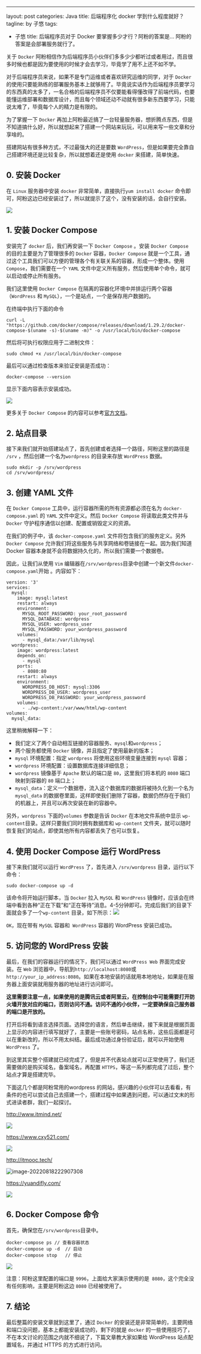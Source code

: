 ---
layout: post
categories: Java
title: 后端程序化 docker 学到什么程度就好？
tagline: by 子悠
tags: 
  - 子悠
title: 后端程序员对于 Docker 要掌握多少才行？阿粉的答案是...
阿粉的答案是会部署服务就行了。

关于 `Docker` 阿粉相信作为后端程序员小伙伴们多多少少都听过或者用过，而且很多时候也都是因为要使用的时候才会去学习，毕竟学了用不上还不如不学。

<!--more-->

对于后端程序员来说，如果不是专门运维或者喜欢研究运维的同学，对于 `Docker` 的使用只要能熟练的部署服务基本上就够用了。毕竟说实话作为后端程序员要学习的东西真的太多了，一名合格的后端程序员不仅要能看得懂改得了前端代码，也要能懂运维部署和数据库设计，而且每个领域还动不动就有很多新东西要学习，只能说太难了，毕竟每个人的精力是有限的。

为了掌握一下 `Docker` 再加上阿粉最近搞了一台轻量服务器，想折腾点东西，但是不知道搞什么好，所以就想起来了搭建一个网站来玩玩，可以用来写一些文章和分享啥的。

搭建网站有很多种方式，不过最强大的还是要数 `WordPress`，但是如果要完全靠自己搭建环境还是比较复杂，所以就想着还是使用 `docker` 来搭建，简单快速。

## 0. 安装 Docker

在 `Linux` 服务器中安装 `docker` 非常简单，直接执行`yum install docker` 命令即可，阿粉这边已经安装过了，所以就提示了这个，没有安装的话，会自行安装。

![](https://tva1.sinaimg.cn/large/e6c9d24egy1h5b9ce8dg3j222g0keae3.jpg)

## 1. 安装 Docker Compose

安装完了 `docker` 后，我们再安装一下 `Docker Compose` 。安装 `Docker Compose` 的目的主要是为了管理很多的 `Docker` 容器，`Docker Compose` 就是一个工具，通过这个工具我们可以方便的管理各个有关联关系的容器，形成一个整体。使用 `Compose`，我们需要在一个 `YAML` 文件中定义所有服务，然后使用单个命令，就可以启动或停止所有服务。

我们这里使用 `Docker Compose` 在隔离的容器化环境中并排运行两个容器（`WordPress` 和 `MySQL`），一个是站点，一个是保存用户数据的。

在终端中执行下面的命令

```shell
curl -L "https://github.com/docker/compose/releases/download/1.29.2/docker-compose-$(uname -s)-$(uname -m)" -o /usr/local/bin/docker-compose
```

然后将可执行权限应用于二进制文件：

```shell
sudo chmod +x /usr/local/bin/docker-compose
```

最后可以通过检查版本来验证安装是否成功：

```shell
docker-compose --version
```

显示下面内容表示安装成功。

![](https://tva1.sinaimg.cn/large/e6c9d24egy1h5b9cija91j20mc08ugmc.jpg)

更多关于 `Docker Compose` 的内容可以参考[官方文档](https://docs.docker.com/engine/reference/commandline/compose/)。

## 2. 站点目录

接下来我们就开始搭建站点了，首先创建或者选择一个路径，阿粉这里的路径是 `/srv` ，然后创建一个名为`wordpress` 的目录来存放 `WordPress` 数据。

```shell
sudo mkdir -p /srv/wordpress 
cd /srv/wordpress/
```

## 3. 创建 YAML 文件

在 `Docker Compose` 工具中，运行容器所需的所有资源都必须在名为 `docker-compose.yaml` 的 `YAML` 文件中定义。然后 `Docker Compose` 将读取此类文件并与 `Docker` 守护程序通信以创建、配置或销毁定义的资源。

在我们的例子中，该 `docker-compose.yaml` 文件将包含我们的服务定义。另外 `Docker Compose` 允许我们将这些服务与共享网络和卷链接在一起。因为我们知道 Docker 容器本身就不会将数据持久化的，所以我们需要一个数据卷。

因此，让我们从使用 `Vim` 编辑器在`/srv/wordpress`目录中创建一个新文件`docker-compose.yaml`开始 。内容如下：

```
version: '3'
services:
  mysql:
    image: mysql:latest
    restart: always
    environment:
      MYSQL_ROOT_PASSWORD: your_root_password
      MYSQL_DATABASE: wordpress
      MYSQL_USER: wordpress_user
      MYSQL_PASSWORD: your_wordpress_password
    volumes:
      - mysql_data:/var/lib/mysql
  wordpress:
    image: wordpress:latest
    depends_on:
      - mysql
    ports:
      - 8080:80
    restart: always
    environment:
      WORDPRESS_DB_HOST: mysql:3306
      WORDPRESS_DB_USER: wordpress_user
      WORDPRESS_DB_PASSWORD: your_wordpress_password
    volumes:
      - ./wp-content:/var/www/html/wp-content
volumes:
  mysql_data:
```

这里稍微解释一下：

- 我们定义了两个自动相互链接的容器服务、`mysql`和`wordpress`；
- 两个服务都使用 `Docker` 镜像，并且指定了使用最新的版本；
- `mysql` 环境配置：指定 `wordpress` 将使用这些环境变量连接到 `mysql` 容器；
- `wordpress` 环境配置：设置数据库连接详细信息；
- `wordpress` 镜像基于  `Apache` 默认的端口是 `80`，这里我们将本机的 `8080` 端口映射到容器的 `80` 端口上；
- `mysql_data`：定义一个数据卷，流入这个数据库的数据将被持久化到一个名为`mysql_data` 的数据卷里面，这样即使我们删除了容器，数据仍然存在于我们的机器上，并且可以再次安装在新的容器中。

另外，`wordpress` 下面的`volumes` 参数是告诉 `Docker` 在本地文件系统中显示 `wp-content`目录。这样只要我们同时拥有数据库和 `wp-content` 文件夹，就可以随时恢复我们的站点，即使其他所有内容都丢失了也可以恢复。

## 4. 使用 Docker Compose 运行 WordPress

接下来我们就可以运行 `WordPress` 了，首先进入 `/srv/wordpress` 目录，运行以下命令：

```shell
sudo docker-compose up -d
```

该命令将开始运行脚本，当 `Docker` 拉入 `MySQL` 和 `WordPress` 镜像时，应该会在终端中看到各种“正在下载”和“正在等待”消息。4-5分钟即可。完成后我们的目录下面就会多了一个`wp-content` 目录，如下所示：![](https://tva1.sinaimg.cn/large/e6c9d24egy1h5b9cnesywj20qu09ajsh.jpg)

`OK`，现在带有 `MySQL` 容器和` WordPress` 容器的 WordPress 安装已成功。

## 5. 访问您的 WordPress 安装

最后，在我们的容器运行的情况下，我们可以通过 `WordPress Web` 界面完成安装。在 `Web` 浏览器中，导航到`http://localhost:8080`或`http://your_ip_address:8080`。如果在本地安装的话就用本地地址，如果是在服务器上面安装就用服务器的地址进行访问即可。

**这里需要注意一点，如果使用的是腾讯云或者阿里云，在控制台中可能需要打开防火墙开放对应的端口，否则访问不通。访问不通的小伙伴，一定要确保自己服务器的端口是开放的。**

打开后将看到语言选择页面。选择您的语言，然后单击继续，接下来就是根据页面上显示的内容进行填写就好了，主要是一些账号密码，站点名称，这些后面都是可以在重新改的，所以不用太纠结。最后成功通过身份验证后，就可以开始使用 `WordPress` 了。

到这里其实整个搭建就已经完成了，但是并不代表站点就可以正常使用了，我们还需要做的是购买域名，备案域名，再配置 `HTTPS`，等这一系列都完成了过后，整个站点才算是搭建完毕。

下面这几个都是阿粉常用的wordpress 的网站，感兴趣的小伙伴可以去看看，有条件的也可以尝试自己去搭建一个，搭建过程中如果遇到问题，可以通过文末的形式进读者群，我们一起探讨。

http://www.itmind.net/

![](https://tva1.sinaimg.cn/large/e6c9d24egy1h5bab970fbj21zq0ketcy.jpg)

https://www.cxy521.com/

![](https://tva1.sinaimg.cn/large/e6c9d24egy1h5babv1dtij221e0p8tep.jpg)

http://itmooc.tech/

![image-20220818222907308](https://tva1.sinaimg.cn/large/e6c9d24egy1h5bag9ce48j21z20lun1j.jpg)

https://yuandifly.com/

![](https://tva1.sinaimg.cn/large/e6c9d24egy1h5bai3m150j21v50u0791.jpg)

## 6. Docker Compose 命令

首先，确保您在`/srv/wordpress`目录中。

```
docker-compose ps // 查看容器状态
docker-compose up -d  // 启动
docker-compose stop   // 停止
```

![](https://tva1.sinaimg.cn/large/e6c9d24egy1h5b9cutbt2j21040aggn8.jpg)

注意：阿粉这里配置的端口是 `9996`，上面给大家演示使用的是` 8080`，这个完全没有任何影响，主要是阿粉这边 `8080` 已经被使用了。

## 7. 结论

最后整篇的安装文章就到这里了，通过 `Docker` 的安装还是非常简单的，主要网络和端口没问题，基本上都能安装成功的，剩下的就是 `docker` 的一些使用技巧了，不在本文讨论的范围之内就不细说了，下篇文章教大家如果给 WordPress 站点配置域名，并通过 HTTPS 的方式进行访问。

 

 

